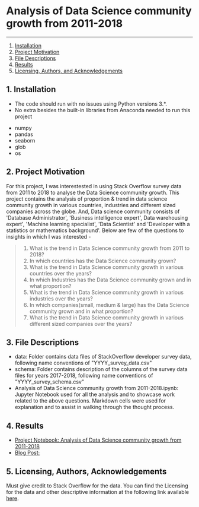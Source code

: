 # Analysis of Data Science community growth from 2011-2018

--------------------------------------
1. [Installation](#installation)
2. [Project Motivation](#motivation)
3. [File Descriptions](#files)
4. [Results](#results)
5. [Licensing, Authors, and Acknowledgements](#licensing)

## 1. Installation <a name="installation"></a>

- The code should run with no issues using Python versions 3.*.
- No extra besides the built-in libraries from Anaconda needed to run this project

* numpy
* pandas
* seaborn
* glob
* os

## 2. Project Motivation <a name="motivation"></a>
For this project, I was interestested in using Stack Overflow survey data from 2011 to 2018 to analyse the Data Science community growth. This project contains the analysis of proportion & trend in data science community growth in various countries, industries and different sized companies across the globe. And, Data science community consists of 'Database Administrator', 'Business intelligence expert', Data warehousing expert', 'Machine learning specialist', 'Data Scientist' and 'Developer with a statistics or mathematics background'. Below are few of the questions to insights in which I was interested - 

> 1. What is the trend in Data Science community growth from 2011 to 2018?  
> 2. In which countries has the Data Science community grown?  
> 3. What is the trend in Data Science community growth in various countries over the years?  
> 4. In which Industries has the Data Science community grown and in what proportion? 
> 5. What is the trend in Data Science community growth in various industries over the years?  
> 6. In which companies(small, medium & large) has the Data Science community grown and in what proportion?
> 7. What is the trend in Data Science community growth in various different sized companies over the years?

## 3. File Descriptions <a name="files"></a>  
* data: Folder contains data files of StackOverflow developer survey data, following name conventions of "YYYY_survey_data.csv"
* schema: Folder contains description of the columns of the survey data files for years 2017-2018, following name conventions of "YYYY_survey_schema.csv"
* Analysis of Data Science community growth from 2011-2018.ipynb: Jupyter Notebook used for all the analysis and to showcase work related to the above questions. Markdown cells were used for explanation and to assist in walking through the thought process.

## 4. Results <a name="results"></a>
* [Project Notebook: Analysis of Data Science community growth from 2011-2018](https://nbviewer.jupyter.org/github/gauravansal/Analysis-of-Data-Science-community-growth-from-2011-2018/blob/master/Analysis%20of%20Data%20Science%20community%20growth%20from%202011-2018.ipynb) 
* [Blog Post: ]()

## 5. Licensing, Authors, Acknowledgements<a name="licensing"></a>
Must give credit to Stack Overflow for the data.  You can find the Licensing for the data and other descriptive information at the following link available [here](https://insights.stackoverflow.com/survey).



